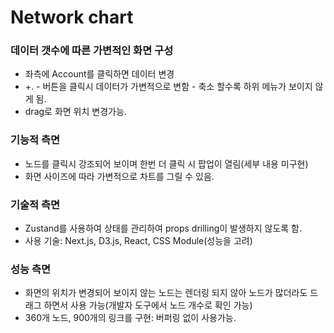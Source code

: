 # Network chart

### 데이터 갯수에 따른 가변적인 화면 구성
- 좌측에 Account를 클릭하면 데이터 변경
- +. - 버튼을 클릭시 데이터가 가변적으로 변함 - 축소 할수록 하위 메뉴가 보이지 않게 됨.
- drag로 화면 위치 변경가능.

### 기능적 측면
- 노드를 클릭시 강조되어 보이며 한번 더 클릭 시 팝업이 열림(세부 내용 미구현)
- 화면 사이즈에 따라 가변적으로 차트를 그릴 수 있음.

### 기술적 측면
- Zustand를 사용하여 상태를 관리하여 props drilling이 발생하지 않도록 함.
- 사용 기술: Next.js, D3.js, React, CSS Module(성능을 고려)
 
### 성능 측면
- 화면의 위치가 변경되어 보이지 않는 노드는 렌더링 되지 않아 노드가 많더라도 드래그 하면서 사용 가능(개발자 도구에서 노드 개수로 확인 가능)
- 360개 노드, 900개의 링크를 구현: 버퍼링 없이 사용가능.
 

